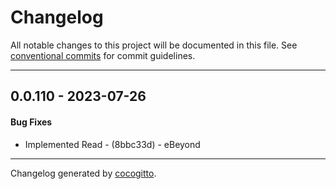 # Changelog
All notable changes to this project will be documented in this file. See [conventional commits](https://www.conventionalcommits.org/) for commit guidelines.

- - -
## 0.0.110 - 2023-07-26
#### Bug Fixes
- Implemented Read - (8bbc33d) - eBeyond

- - -

Changelog generated by [cocogitto](https://github.com/cocogitto/cocogitto).